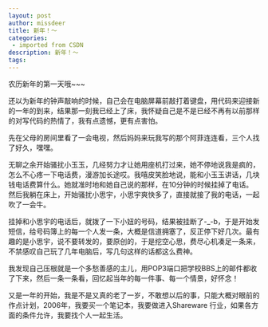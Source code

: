 ```yaml
---
layout: post
author: missdeer
title: 新年！～
categories: 
 - imported from CSDN
description: 新年！～
tags: 
---
```


农历新年的第一天哦~~~

还以为新年的钟声敲响的时候，自己会在电脑屏幕前敲打着键盘，用代码来迎接新的一年的到来，结果那一刻我已经上了床，我怀疑自己是不是已经不再有以前那样的对写代码的热情了，我有点遗憾，更有点害怕。

先在父母的房间里看了一会电视，然后妈妈来玩我写的那个阿菲连连看，三个人找了好久，嘿嘿。

无聊之余开始骚扰小玉玉，几经努力才让她用座机打过来，她不停地说我是疯的，怎么不心疼一下电话费，漫游加长途哎。我嘻皮笑脸地说，能和小玉玉讲话，几块钱电话费算什么。她就准时地和她自己说的那样，在10分钟的时候挂掉了电话。然后我躺在床上，开始骚扰小思宇，小思宇爽快多了，直接就接了我的电话，一起吹了一会牛。

挂掉和小思宇的电话后，就拨了一下小妞的号码，结果被挂断了-\_-b，于是开始发短信，给号码簿上的每一个人发一条，大概是信道拥塞了，反正停下好几次。最有趣的是小思宇，说不要转发的，要原创的，于是挖空心思，费尽心机凑足一条来，不禁感叹自己玩了几年电脑后，写几句这样的话都这么费神。

我发现自己压根就是一个多愁善感的主儿，用POP3端口把学校BBS上的邮件都收了下来，然后一条一条看，回忆起当年的每一件事、每一个情景，好怀念！

又是一年的开始，我是不是又真的老了一岁，不敢想以后的事，只能大概对眼前的作点计划，2006年，我要买一个笔记本，我要做进入Shareware 行业，如果各方面的条件允许，我要找个人一起生活。
